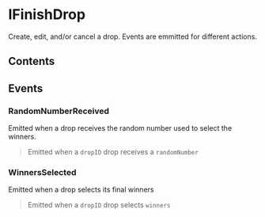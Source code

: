 # IFinishDrop

Create, edit, and/or cancel a drop.
Events are emmitted for different actions.

## Contents

<!-- START doctoc -->
<!-- END doctoc -->

## Events

### RandomNumberReceived

Emitted when a drop receives the random number used to select the winners.

> Emitted when a `dropID` drop receives a `randomNumber`

### WinnersSelected

Emitted when a drop selects its final winners

> Emitted when a `dropID` drop selects `winners`

